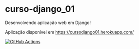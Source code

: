 # curso-django_01  
Desenvolvendo aplicação web em Django!

Aplicação disponível em https://cursodjango01.herokuapp.com/

[![GitHub Actions](https://img.shields.io/endpoint.svg?url=https%3A%2F%2Factions-badge.atrox.dev%2Fatrox%2Fsync-dotenv%2Fbadge&style=flat-square)](https://github.com/Luiz-Lins/curso-django_01/actions)